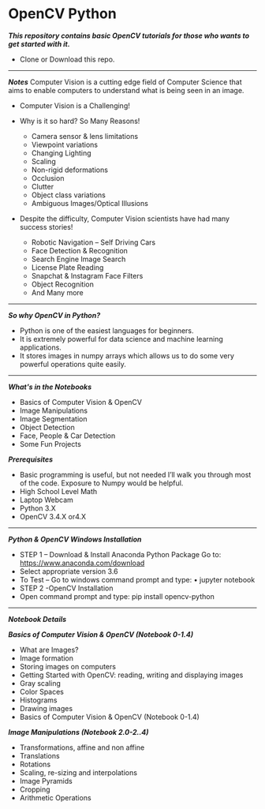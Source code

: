 # OpenCV Python

***This repository contains basic OpenCV tutorials for those who wants to get started with it.***

* Clone or Download this repo.
------
***Notes***
Computer Vision is a cutting edge field of Computer Science that aims to enable computers to understand what is being seen in an image.

* Computer Vision is a Challenging!
* Why is it so hard? So Many Reasons!
  * Camera sensor & lens limitations
  * Viewpoint variations
  * Changing Lighting
  * Scaling
  * Non-rigid deformations
  * Occlusion
  * Clutter
  * Object class variations
  * Ambiguous Images/Optical Illusions
  
* Despite the difficulty, Computer Vision scientists have had many success stories!
  * Robotic Navigation – Self Driving Cars
  * Face Detection & Recognition
  * Search Engine Image Search
  * License Plate Reading
  * Snapchat & Instagram Face Filters
  * Object Recognition
  * And Many more
------
***So why OpenCV in Python?***
  * Python is one of the easiest languages for beginners.
  * It is extremely powerful for data science and machine learning applications.
  * It stores images in numpy arrays which allows us to do some very powerful operations quite easily.
------
***What's in the Notebooks***
 * Basics of Computer Vision & OpenCV
 * Image Manipulations
 * Image Segmentation
 * Object Detection
 * Face, People & Car Detection
 * Some Fun Projects
  
***Prerequisites***
 * Basic programming is useful, but not needed I’ll walk you through most of the code. Exposure to Numpy would be helpful.
 * High School Level Math
 * Laptop Webcam
 * Python 3.X
 * OpenCV 3.4.X or4.X
 ------
***Python & OpenCV Windows Installation***
 * STEP 1 – Download & Install Anaconda Python Package Go to: https://www.anaconda.com/download
 * Select appropriate version 3.6
 * To Test – Go to windows command prompt and type: • jupyter notebook
 * STEP 2 -OpenCV Installation 
 * Open command prompt and type: pip install opencv-python
 ------
***Notebook Details***

***Basics of Computer Vision & OpenCV (Notebook 0-1.4)***
 * What are Images?
 * Image formation
 * Storing images on computers
 * Getting Started with OpenCV: reading, writing and displaying images
 * Gray scaling
 * Color Spaces
 * Histograms
 * Drawing images
* Basics of Computer Vision & OpenCV (Notebook 0-1.4)

***Image Manipulations (Notebook 2.0-2..4)***
 * Transformations, affine and non affine
 * Translations
 * Rotations
 * Scaling, re-sizing and interpolations
 * Image Pyramids
 * Cropping
 * Arithmetic Operations
